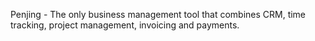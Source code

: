 Penjing - The only business management tool that combines CRM, time tracking, project management, invoicing and payments.